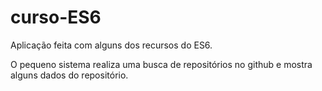 # curso-ES6

Aplicação feita com alguns dos recursos do ES6.

O pequeno sistema realiza uma busca de repositórios no github e mostra alguns dados do repositório.
